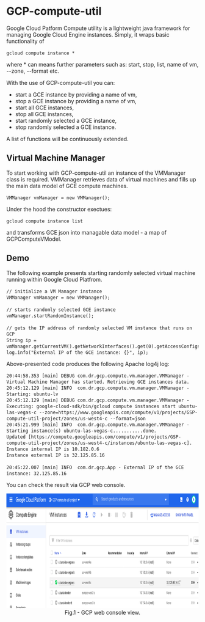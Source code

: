 # GCP-compute-util
Google Cloud Patform Compute utility is a lightweight java framework for managing Google Cloud Engine instances. Simply, it wraps basic functionality of 
```
gcloud compute instance *
```
where * can means further parameters such as: start, stop, list, name of vm, --zone, --format etc.


With the use of GCP-compute-util you can:
<ul>
 <li>start a GCE instance by providing a name of vm,</li>
 <li>stop a GCE instance by providing a name of vm,</li>
 <li>start all GCE instances,</li>
 <li>stop all GCE instances,</li> 
 <li>start randomly selected a GCE instance,</li>
 <li>stop randomly selected a GCE instance.</li>
</ul>

A list of functions will be continuously extended. 

## Virtual Machine Manager
To start working with GCP-compute-util an instance of the VMManager class is required. VMManager retrieves data of virtual
machines and fills up the main data model of GCE compute machines.
```
VMManager vmManager = new VMManager();
```
Under the hood the constructor exectues:
```
gcloud compute instance list
```
and transforms GCE json into managable data model - a map of GCPComputeVModel.

## Demo
The following example presents starting randomly selected virtual machine running within Google Cloud Platfrom.
```
// initialize a VM Manager instance
VMManager vmManager = new VMManager();
		
// starts randomly selected GCE instance
vmManager.startRandomInstance();
		
// gets the IP address of randomly selected VM instance that runs on GCP
String ip = vmManager.getCurrentVM().getNetworkInterfaces().get(0).getAccessConfigs().get(0).getNatIP();
log.info("External IP of the GCE instance: {}", ip);
```
Above-presented code produces the following Apache log4j log:
```
20:44:58.353 [main] DEBUG com.dr.gcp.compute.vm.manager.VMManager - Virtual Machine Manager has started. Retrieving GCE instances data.
20:45:12.129 [main] INFO  com.dr.gcp.compute.vm.manager.VMManager - Starting: ubuntu-lv
20:45:12.129 [main] DEBUG com.dr.gcp.compute.vm.manager.VMManager - Executing: google-cloud-sdk/bin/gcloud compute instances start ubuntu-las-vegas-c --zone=https://www.googleapis.com/compute/v1/projects/GSP-compute-util-project/zones/us-west4-c --format=json
20:45:21.999 [main] INFO  com.dr.gcp.compute.vm.manager.VMManager - Starting instance(s) ubuntu-las-vegas-c...........done.
Updated [https://compute.googleapis.com/compute/v1/projects/GSP-compute-util-project/zones/us-west4-c/instances/ubuntu-las-vegas-c].
Instance internal IP is 10.182.0.6
Instance external IP is 32.125.85.16

20:45:22.007 [main] INFO  com.dr.gcp.App - External IP of the GCE instance: 32.125.85.16
```
You can check the result via GCP web console.
<p align="center">
    <img height="300" src="/Figures/gcp-console-example.png?raw=true">
    <br>Fig.1 - GCP web console view.
</p>  




